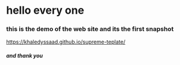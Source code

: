 # hello every one 
### this is the demo of the web site and its the first snapshot
https://khaledyssaad.github.io/supreme-teplate/
 ##### and thank you
